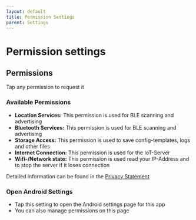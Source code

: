 ```yaml
---
layout: default
title: Permission Settings
parent: Settings
---
```


# Permission settings

## Permissions
Tap any permission to request it

### Available Permissions
- **Location Services:** This permission is used for BLE scanning and advertising  
- **Bluetooth Services:** This permission is used for BLE scanning and advertising  
- **Storage Access:** This permission is used to save config-templates, logs and other files  
- **Internet Connection:** This permission is used for the IoT-Server  
- **Wifi-/Network state:** This permission is used read your IP-Address and to stop the server if it loses connection  

Detailed information can be found in the [Privacy Statement](../../IoT-Utilities-Privacy-Statement_EN.md)

### Open Android Settings
- Tap this setting to open the Android settings page for this app
- You can also manage permissions on this page
